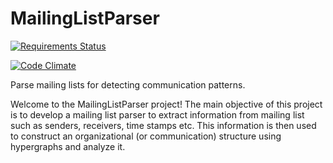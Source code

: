 # MailingListParser

[![Requirements Status](https://requires.io/github/achyudhk/Mailing-List-Network-Analyzer/requirements.svg?branch=development)](https://requires.io/github/achyudhk/Mailing-List-Network-Analyzer/requirements/?branch=development)

[![Code Climate](https://codeclimate.com/github/achyudhk/Mailing-List-Network-Analyzer/badges/gpa.svg)](https://codeclimate.com/github/achyudhk/Mailing-List-Network-Analyzer)

Parse mailing lists for detecting communication patterns.

Welcome to the MailingListParser project! The main objective of this project is to develop a mailing list parser to extract information from mailing list such as senders, receivers, time stamps etc. This information is then used to construct an organizational (or communication) structure using hypergraphs and analyze it.
